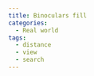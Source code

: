 ```yaml
---
title: Binoculars fill
categories:
  - Real world
tags:
  - distance
  - view
  - search
---
```

